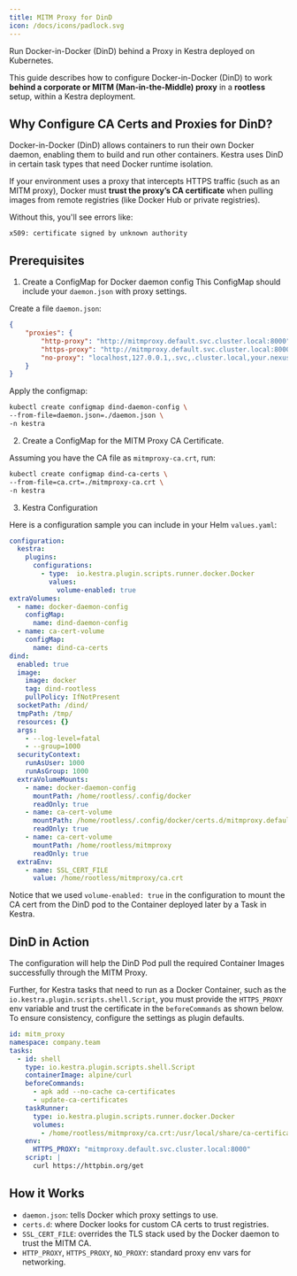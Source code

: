```yaml
---
title: MITM Proxy for DinD
icon: /docs/icons/padlock.svg
---
```

Run Docker-in-Docker (DinD) behind a Proxy in Kestra deployed on Kubernetes.

This guide describes how to configure Docker-in-Docker (DinD) to work **behind a corporate or MITM (Man-in-the-Middle) proxy** in a **rootless** setup, within a Kestra deployment.

## Why Configure CA Certs and Proxies for DinD?

Docker-in-Docker (DinD) allows containers to run their own Docker daemon, enabling them to build and run other containers. Kestra uses DinD in certain task types that need Docker runtime isolation.

If your environment uses a proxy that intercepts HTTPS traffic (such as an MITM proxy), Docker must **trust the proxy’s CA certificate** when pulling images from remote registries (like Docker Hub or private registries).

Without this, you'll see errors like:

```text
x509: certificate signed by unknown authority
```

## Prerequisites
1. Create a ConfigMap for Docker daemon config
This ConfigMap should include your `daemon.json` with proxy settings.

Create a file `daemon.json`:

```json
{
    "proxies": {
        "http-proxy": "http://mitmproxy.default.svc.cluster.local:8000",
        "https-proxy": "http://mitmproxy.default.svc.cluster.local:8000",
        "no-proxy": "localhost,127.0.0.1,.svc,.cluster.local,your.nexus.domain.com,kestra-minio"
    }
}
```

Apply the configmap:

```bash
kubectl create configmap dind-daemon-config \
--from-file=daemon.json=./daemon.json \
-n kestra
```

2. Create a ConfigMap for the MITM Proxy CA Certificate.
    
Assuming you have the CA file as `mitmproxy-ca.crt`, run:
    
```bash
kubectl create configmap dind-ca-certs \
--from-file=ca.crt=./mitmproxy-ca.crt \
-n kestra
```

3. Kestra Configuration

Here is a configuration sample you can include in your Helm `values.yaml`:

```yaml
configuration: 
  kestra:
    plugins:
      configurations:
        - type:  io.kestra.plugin.scripts.runner.docker.Docker
          values:
            volume-enabled: true
extraVolumes: 
  - name: docker-daemon-config
    configMap:
      name: dind-daemon-config
  - name: ca-cert-volume
    configMap:
      name: dind-ca-certs
dind:
  enabled: true
  image:
    image: docker
    tag: dind-rootless
    pullPolicy: IfNotPresent
  socketPath: /dind/
  tmpPath: /tmp/
  resources: {}
  args:
    - --log-level=fatal
    - --group=1000
  securityContext:
    runAsUser: 1000
    runAsGroup: 1000
  extraVolumeMounts:
    - name: docker-daemon-config
      mountPath: /home/rootless/.config/docker
      readOnly: true
    - name: ca-cert-volume
      mountPath: /home/rootless/.config/docker/certs.d/mitmproxy.default.svc.cluster.local:8000
      readOnly: true
    - name: ca-cert-volume
      mountPath: /home/rootless/mitmproxy
      readOnly: true
  extraEnv:
    - name: SSL_CERT_FILE 
      value: /home/rootless/mitmproxy/ca.crt
```

Notice that we used `volume-enabled: true` in the configuration to mount the CA cert from the DinD pod to the Container deployed later by a Task in Kestra.  

## DinD in Action

The configuration will help the DinD Pod pull the required Container Images successfully through the MITM Proxy.

Further, for Kestra tasks that need to run as a Docker Container, such as the `io.kestra.plugin.scripts.shell.Script`, you must provide the `HTTPS_PROXY` env variable and trust the certificate in the `beforeCommands` as shown below.
To ensure consistency, configure the settings as plugin defaults.

```yaml
id: mitm_proxy
namespace: company.team
tasks:
  - id: shell
    type: io.kestra.plugin.scripts.shell.Script
    containerImage: alpine/curl
    beforeCommands:
      - apk add --no-cache ca-certificates
      - update-ca-certificates  
    taskRunner: 
      type: io.kestra.plugin.scripts.runner.docker.Docker
      volumes:
        - /home/rootless/mitmproxy/ca.crt:/usr/local/share/ca-certificates/mitmproxy.crt
    env:
      HTTPS_PROXY: "mitmproxy.default.svc.cluster.local:8000"
    script: |
      curl https://httpbin.org/get 
```

##  How it Works
- `daemon.json`: tells Docker which proxy settings to use.
- `certs.d`: where Docker looks for custom CA certs to trust registries.
- `SSL_CERT_FILE`: overrides the TLS stack used by the Docker daemon to trust the MITM CA.
- `HTTP_PROXY`, `HTTPS_PROXY`, `NO_PROXY`: standard proxy env vars for networking.
